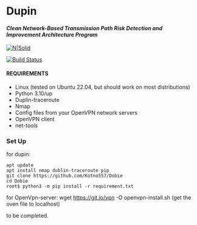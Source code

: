 # Dupin
#### _Clean Network-Based Transmission Path Risk Detection and Improvement Architecture Program_

[![N|Solid](https://www.python.org/static/community_logos/python-powered-w-100x40.png)](https://www.python.org)

[![Build Status](https://travis-ci.org/joemccann/dillinger.svg?branch=master)](https://travis-ci.org/joemccann/dillinger)

#### REQUIREMENTS ####

- Linux (tested on Ubuntu 22.04, but should work on most distributions)
- Python 3.10/up
- Duplin-traceroute
- Nmap
- Config files from your OpenVPN network servers
- OpenVPN client
- net-tools


### Set Up ###

for dupin:

    apt update
    apt install nmap dublin-traceroute pip
    git clone https://github.com/Kotno557/Dobie
    cd Dobie
    root$ python3 -m pip install -r requirement.txt

for OpenVpn-server:
    wget https://git.io/vpn -O openvpn-install.sh
    (get the oven file to localhost)

to be completed.


